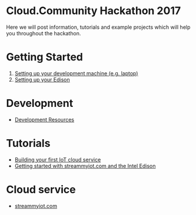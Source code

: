 # Cloud.Community Hackathon 2017

Here we will post information, tutorials and example projects which will help you throughout the hackathon.

Getting Started
===============

1. [Setting up your development machine (e.g. laptop)](../master/Documentation/Dev_Setup.md)
2. [Setting up your Edison](../master/Documentation/Edison_Setup.md)


Development
===========

* [Development Resources](../master/Documentation/Development.md)

Tutorials
=========

* [Building your first IoT cloud service](../master/Documentation/Cloud_Service_Tutorial.pdf)
* [Getting started with streammyiot.com and the Intel Edison](../master/Documentation/Connecting_Your_Device_To_StreamMyIoT.pdf)

Cloud service
=========

* [streammyiot.com](streammyiot.com)